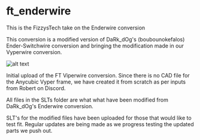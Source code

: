 # ft_enderwire
This is the FizzysTech take on the Enderwire conversion

This conversion is a modified version of DaRk_dOg's (boubounokefalos) Ender-Switchwire conversion and bringing the modification made in our Vyperwire conversion.

![alt text](https://github.com/fizzystech/ft_enderwire/blob/main/images/Promo%20Pic%201.png)

Initial upload of the FT Viperwire conversion. Since there is no CAD file for the Anycubic Vyper frame, we have created it from scratch as per inputs from Robert on Discord.

All files in the SLTs folder are what what have been modified from DaRk_dOg's Enderwire conversion.

SLT's for the modified files have been uploaded for those that would like to test fit. Regular updates are being made as we progress testing the updated parts we push out.
